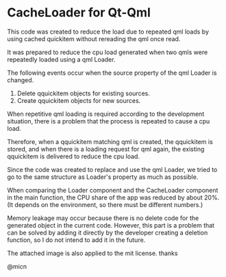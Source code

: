 # CacheLoader for Qt-Qml
This code was created to reduce the load due to repeated qml loads by using cached quickitem without rereading the qml once read.

It was prepared to reduce the cpu load generated when two qmls were repeatedly loaded using a qml Loader.

The following events occur when the source property of the qml Loader is changed.
 1) Delete qquickitem objects for existing sources.
 2) Create qquickitem objects for new sources.

When repetitive qml loading is required according to the development situation, there is a problem that the process is repeated to cause a cpu load.

Therefore, when a qquickitem matching qml is created, the qquickitem is stored, and when there is a loading request for qml again, the existing qquickitem is delivered to reduce the cpu load.

Since the code was created to replace and use the qml Loader, we tried to go to the same structure as Loader's property as much as possible.

When comparing the Loader component and the CacheLoader component in the main function, the CPU share of the app was reduced by about 20%. 
(It depends on the environment, so there must be different numbers.)

Memory leakage may occur because there is no delete code for the generated object in the current code.
However, this part is a problem that can be solved by adding it directly by the developer creating a deletion function, so I do not intend to add it in the future.

The attached image is also applied to the mit license.
thanks

@micn
